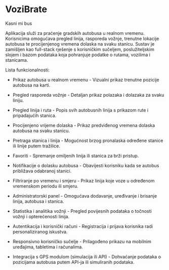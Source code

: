 # VoziBrate
Kasni mi bus

Aplikacija služi za praćenje gradskih autobusa u realnom vremenu. Korisnicima omogućava pregled linija, rasporeda vožnje, trenutne lokacije autobusa te procijenjenog vremena dolaska na svaku stanicu. Sustav je zamišljen kao full-stack rješenje s korisničkim sučeljem, poslužiteljskim slojem i bazom podataka koja pohranjuje podatke o rutama, vozilima i stanicama.



Lista funkcionalnosti:

- Prikaz autobusa u realnom vremenu - Vizualni prikaz trenutne pozicije autobusa na karti.

- Pregled rasporeda vožnje - Detaljan prikaz polazaka i dolazaka za svaku liniju.

- Pregled linija i ruta - Popis svih autobusnih linija s prikazom rute i pripadajućih stanica.

- Procijenjeno vrijeme dolaska - Prikaz predviđenog vremena dolaska autobusa na svaku stanicu.

- Pretraga stanica i linija - Mogućnost brzog pronalaska određene stanice ili linije putem tražilice.

- Favoriti - Spremanje omiljenih linija ili stanica za brži pristup.

- Notifikacije o dolasku autobusa - Obavijesti korisniku kada se autobus približava odabranoj stanici.

- Filtriranje po vremenu i smjeru - Prikaz linija koje voze u određenom vremenskom periodu ili smjeru.

- Administratorski panel - Omogućava dodavanje, uređivanje i brisanje linija, autobusa i stanica.

- Statistika i analitika vožnji - Pregled povijesnih podataka o točnosti vožnji i opterećenosti linija.

- Autentikacija i korisnički računi - Registracija i prijava korisnika radi personaliziranog iskustva.

- Responsivno korisničko sučelje - Prilagođeno prikazu na mobilnim uređajima, tabletima i računalima.

- Integracija s GPS modulom (simulacija ili API) - Dohvaćanje podataka o pozicijama autobusa putem API-ja ili simuliranih podataka.
